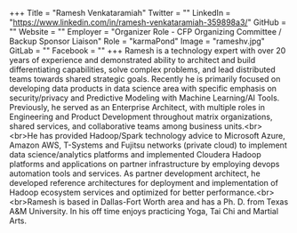 +++
Title = "Ramesh Venkataramiah"
Twitter = ""
LinkedIn = "https://www.linkedin.com/in/ramesh-venkataramiah-359898a3/"
GitHub = ""
Website = ""
Employer = "Organizer Role - CFP Organizing Committee / Backup Sponsor Liaison"
Role = "karmaPond"
Image = "rameshv.jpg"
GitLab = ""
Facebook = ""
+++
Ramesh is a technology expert with over 20 years of experience and demonstrated ability to architect and build differentiating capabilities, solve complex problems, and lead distributed teams towards shared strategic goals. Recently he is primarily focused on developing data products in data science area with specific emphasis on security/privacy and Predictive Modeling with Machine Learning/AI Tools.   Previously, he served as an Enterprise Architect, with multiple roles in Engineering and Product Development throughout matrix organizations, shared services, and collaborative teams among business units.&lt;br&gt;&lt;br&gt;He has provided Hadoop/Spark technology advice to Microsoft Azure, Amazon AWS, T-Systems and Fujitsu networks (private cloud) to implement data science/analytics platforms and implemented Cloudera Hadoop platforms and applications on partner infrastructure by employing devops automation tools and services. As partner development architect, he developed reference architectures for deployment and implementation of Hadoop ecosystem services and optimized for better performance.&lt;br&gt;&lt;br&gt;Ramesh is based in Dallas-Fort Worth area and has a Ph. D. from Texas A&amp;M University. In his off time enjoys practicing Yoga, Tai Chi and Martial Arts.